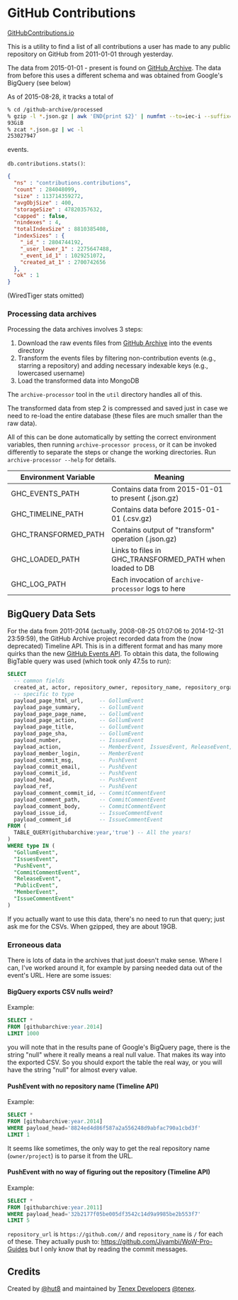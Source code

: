 # GitHub Contributions

[GitHubContributions.io](http://githubcontributions.io)

This is a utility to find a list of all contributions a user has made to any public repository on GitHub from 2011-01-01 through yesterday.

The data from 2015-01-01 - present is found on [GitHub Archive](https://www.githubarchive.org). The data from before this uses a different schema and was obtained from Google's BigQuery (see below)

As of 2015-08-28, it tracks a total of
```sh
% cd /github-archive/processed
% gzip -l *.json.gz | awk 'END{print $2}' | numfmt --to=iec-i --suffix=B --format="%3f"
93GiB
% zcat *.json.gz | wc -l
253027947
```
events.

`db.contributions.stats()`:

```json
{
  "ns" : "contributions.contributions",
  "count" : 284048099,
  "size" : 113714359272,
  "avgObjSize" : 400,
  "storageSize" : 47820357632,
  "capped" : false,
  "nindexes" : 4,
  "totalIndexSize" : 8810385408,
  "indexSizes" : {
    "_id_" : 2804744192,
    "_user_lower_1" : 2275647488,
    "_event_id_1" : 1029251072,
    "created_at_1" : 2700742656
  },
  "ok" : 1
}
```
(WiredTiger stats omitted)

### Processing data archives

Processing the data archives involves 3 steps:

1. Download the raw events files from [GitHub Archive](https://www.githubarchive.org) into the events directory
2. Transform the events files by filtering non-contribution events (e.g., starring a repository) and adding necessary indexable keys (e.g., lowercased username)
3. Load the transformed data into MongoDB

The `archive-processor` tool in the `util` directory handles all of this.

The transformed data from step 2 is compressed and saved just in case we need to re-load the entire database (these files are much smaller than the raw data).

All of this can be done automatically by setting the correct environment variables, then running `archive-processor process`, or it can be invoked differently to separate the steps or change the working directories. Run `archive-processor --help` for details.

| Environment Variable | Meaning
|----------------------|----------------------------------------------------------|
| GHC_EVENTS_PATH      | Contains data from 2015-01-01 to present (.json.gz)      |
| GHC_TIMELINE_PATH    | Contains data before 2015-01-01 (.csv.gz)                |
| GHC_TRANSFORMED_PATH | Contains output of "transform" operation (.json.gz)      |
| GHC_LOADED_PATH      | Links to files in GHC_TRANSFORMED_PATH when loaded to DB |
| GHC_LOG_PATH         | Each invocation of `archive-processor` logs to here      |


## BigQuery Data Sets

For the data from 2011-2014 (actually, 2008-08-25 01:07:06 to 2014-12-31 23:59:59), the GitHub Archive project recorded data from the (now deprecated) Timeline API. This is in a different format and has many more quirks than the new [GitHub Events API](https://developer.github.com/v3/activity/events/). To obtain this data, the following BigTable query was used (which took only 47.5s to run):

```sql
SELECT
  -- common fields
  created_at, actor, repository_owner, repository_name, repository_organization, type, url,
  -- specific to type
  payload_page_html_url,     -- GollumEvent
  payload_page_summary,      -- GollumEvent
  payload_page_page_name,    -- GollumEvent
  payload_page_action,       -- GollumEvent
  payload_page_title,        -- GollumEvent
  payload_page_sha,          -- GollumEvent
  payload_number,            -- IssuesEvent
  payload_action,            -- MemberEvent, IssuesEvent, ReleaseEvent, IssueCommentEvent
  payload_member_login,      -- MemberEvent
  payload_commit_msg,        -- PushEvent
  payload_commit_email,      -- PushEvent
  payload_commit_id,         -- PushEvent
  payload_head,              -- PushEvent
  payload_ref,               -- PushEvent
  payload_comment_commit_id, -- CommitCommentEvent
  payload_comment_path,      -- CommitCommentEvent
  payload_comment_body,      -- CommitCommentEvent
  payload_issue_id,          -- IssueCommentEvent
  payload_comment_id         -- IssueCommentEvent
FROM (
  TABLE_QUERY(githubarchive:year,'true') -- All the years!
)
WHERE type IN (
  "GollumEvent",
  "IssuesEvent",
  "PushEvent",
  "CommitCommentEvent",
  "ReleaseEvent",
  "PublicEvent",
  "MemberEvent",
  "IssueCommentEvent"
)

```

If you actually want to use this data, there's no need to run that query; just ask me for the CSVs. When gzipped, they are about 19GB.

### Erroneous data

There is lots of data in the archives that just doesn't make sense. Where I can, I've worked around it, for example by parsing needed data out of the event's URL. Here are some issues:

#### BigQuery exports CSV nulls weird?

Example:

```sql
SELECT *
FROM [githubarchive:year.2014]
LIMIT 1000
```

you will note that in the results pane of Google's BigQuery page, there is the string "null" where it really means a real null value. That makes its way into the exported CSV. So you should export the table the real way, or you will have the string "null" for almost every value.

#### PushEvent with no repository name (Timeline API)

Example:

```sql
SELECT *
FROM [githubarchive:year.2014]
WHERE payload_head='8824ed4d86f587a2a556248d9abfac790a1cbd3f'
LIMIT 1
```

It seems like sometimes, the only way to get the real repository name (`owner/project`) is to parse it from the URL.

#### PushEvent with no way of figuring out the repository (Timeline API)

Example:

```sql
SELECT *
FROM [githubarchive:year.2011]
WHERE payload_head='32b2177f05be005df3542c14d9a9985be2b553f7'
LIMIT 5
```

`repository_url` is `https://github.com//` and `repository_name` is `/` for each of these. They actually push to:
https://github.com/Jiyambi/WoW-Pro-Guides but I only know that by reading the commit messages.

## Credits

Created by [@hut8](http://github.com/hut8) and maintained by [Tenex Developers](https://tenex.tech) [@tenex](http://github.com/tenex).
